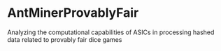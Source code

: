 # AntMinerProvablyFair
Analyzing the computational capabilities of ASICs in processing hashed data related to provably fair dice games
